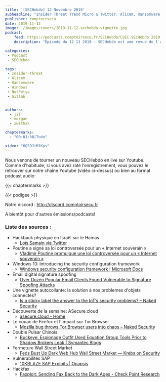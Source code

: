 ```yaml
---
title: '[SECHebdo] 12 Novembre 2019'
subheadline: "Insider Threat Trend Micro & Twitter, Alicem, Ransomware, CornerVuln, Défense NotPetya, Doc Sécu Gitlab, etc."
publisher: comptoirsecu
date: 2019-11-12
image:  /images/covers/2019-11-12-sechebdo-vignette.jpg
podcast:
    feed: https://podcasts.comptoirsecu.fr/SECHebdo/CSEC.SECHebdo.2019-11-12.m4a
    description: "Épisode du 12 11 2019 - SECHebdo est une revue de l'actualité cybersécurité réalisée en live sur Youtube, généralement le mardi soir."

categories:
 - Podcast
 - SECHebdo

tags:
 - Insider-threat
 - Alicem
 - Ransomware
 - Windows
 - NotPetya
 - Gitlab


authors:
  - jil
  - morgan
  - swithak

chaptermarks:
  - "00:01:30|Todo"

video: "6QS9JiMlKps"
---
```


Nous venons de tourner un nouveau SECHebdo en live sur Youtube. Comme d'habitude, si vous avez raté l'enregistrement, vous pouvez le retrouver sur notre chaîne Youtube (vidéo ci-dessus) ou bien au format podcast audio:

{{< chaptermarks >}}

{{< podigee >}}

Notre discord : <http://discord.comptoirsecu.fr>

A bientôt pour d'autres émissions/podcasts!

### Liste des sources :

*  Hackback physique en Israël sur le Hamas
	* [Loïs Samain via Twitter](https://twitter.com/lsamain/status/1125278162894622721)
*  Poutine a signé sa loi controversée pour un « Internet souverain »
	* [Vladimir Poutine promulgue une loi controversée pour un « Internet souverain »](https://www.01net.com/actualites/vladimir-poutine-promulgue-une-loi-controversee-pour-un-internet-souverain-1683889.html)
*  Windows 10: Introducing the security configuration framework
	* [Windows security configuration framework | Microsoft Docs](https://docs.microsoft.com/en-us/windows/security/threat-protection/windows-security-configuration-framework/windows-security-configuration-framework)
*  Email digital signature spoofing
	* [Over Dozen Popular Email Clients Found Vulnerable to Signature Spoofing Attacks](https://thehackernews.com/2019/04/email-signature-spoofing.html)
*  Une vignette autocollante: la solution à nos problemes d'objets connectés?
	* [Is a sticky label the answer to the IoT’s security problems? – Naked Security](https://nakedsecurity.sophos.com/2019/05/02/is-a-sticky-label-the-answer-to-the-iots-security-problems/)
*  Découverte de la semaine: ASecure.cloud
	* [asecure.cloud - Home](https://asecure.cloud/)
*  Le couac de Firefox et l'impact sur Tor Browser
	* [Mozilla bug throws Tor Browser users into chaos – Naked Security](https://nakedsecurity.sophos.com/2019/05/05/mozilla-bug-throws-tor-browser-users-into-chaos/)
*  Double Pulsar Chinois
	* [Buckeye: Espionage Outfit Used Equation Group Tools Prior to Shadow Brokers Leak | Symantec Blogs](https://www.symantec.com/blogs/threat-intelligence/buckeye-windows-zero-day-exploit)
*  Fermeture Wall Street Market
	* [Feds Bust Up Dark Web Hub Wall Street Market —  Krebs on Security](https://krebsonsecurity.com/2019/05/feds-bust-up-dark-web-hub-wall-street-market/)
*  Vulnérabilités SAP
	* [10KBLAZE SAP Exploits | Onapsis](https://www.onapsis.com/10kblaze)
*  Hackfax
	* [Faxploit: Sending Fax Back to the Dark Ages - Check Point Research](https://research.checkpoint.com/sending-fax-back-to-the-dark-ages/)
